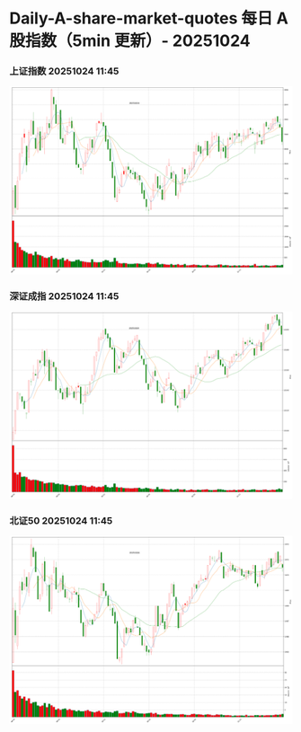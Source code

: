 
# Daily-A-share-market-quotes 每日 A 股指数（5min 更新）- 20251024

### 上证指数 20251024 11:45
![](./fig/2025/10/20251024-sh000001.png)

### 深证成指 20251024 11:45
![](./fig/2025/10/20251024-sz399001.png)

### 北证50 20251024 11:45
![](./fig/2025/10/20251024-bj899050.png)
